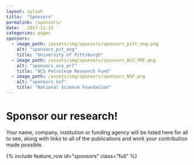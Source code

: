 ```yaml
---
layout: splash
title:  "Sponsors"
permalink: /sponsors/
date:   2017-12-15
categories: pages
sponsors:
  - image_path: /assets/img/sponsors/sponsors_pitt_eng.png
    alt: "sponsors_pit_eng"
    title: "University of Pittsburgh"
  - image_path: /assets/img/sponsors/sponsors_ACS_PRF.png
    alt: "sponsors_acs_prf"
    title: "ACS Petroleum Research Fund"
  - image_path: /assets/img/sponsors/sponsors_NSF.png
    alt: "sponsors_nsf"
    title: "National Science Foundation"
---
```


Sponsor our research!
=====================

Your name, company, institution or funding agency will be listed here for all to see, along with links to all of the publications and work your contribution made possible.

{% include feature_row id="sponsors" class="full" %}
